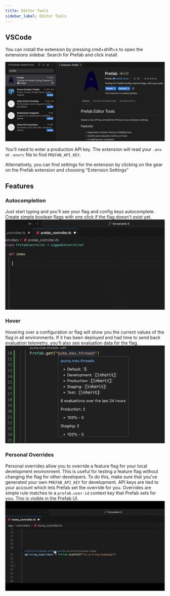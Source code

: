```yaml
---
title: Editor Tools
sidebar_label: Editor Tools
---
```


## VSCode

You can install the extension by pressing cmd+shift+x to open the extensions sidebar. Search for Prefab and click install.

![image](/img/docs/how-tos/vscode-install.jpg)

You’ll need to enter a production API key. The extension will read your `.env` or `.envrc` file to find `PREFAB_API_KEY`. 

Alternatively, you can find settings for the extension by clicking on the gear on the Prefab extension and choosing “Extension Settings”


## Features

### Autocompletion
Just start typing and you'll see your flag and config keys autocomplete. Create simple boolean flags with one click if the flag doesn't exist yet.
![image](/img/docs/how-tos/lsp-autocomplete.gif)

### Hover
Hovering over a configuration or flag will show you the current values of the flag in all environments. If it has been deployed and had time to send back evaluation telemetry, you'll also see evaluation data for the flag.
![image](/img/docs/how-tos/lsp-puma-hover.jpg)

### Personal Overrides
Personal overrides allow you to override a feature flag for your local development environment. This is useful for testing a feature flag without changing the flag for other developers. To do this, make sure that you've generated your own `PREFAB_API_KEY` for development. API keys are tied to your account which lets Prefab set the override for you. Overrides are simple rule matches to a `prefab.user-id` context key that Prefab sets for you. This is visible in the Prefab UI.
![image](/img/docs/how-tos/lsp-personal.gif)
